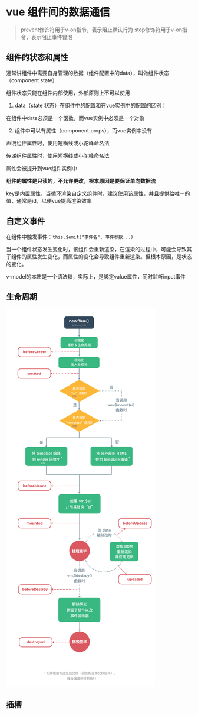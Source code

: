 # vue 组件间的数据通信

> prevent修饰符用于v-on指令，表示阻止默认行为
> stop修饰符用于v-on指令，表示阻止事件冒泡

## 组件的状态和属性

通常讲组件中需要自身管理的数据（组件配置中的data），叫做组件状态（component state）

组件状态只能在组件内部使用，外部原则上不可以使用

1. data（state 状态）在组件中的配置和在vue实例中的配置的区别：

在组件中data必须是一个函数，而vue实例中必须是一个对象

2. 组件中可以有属性（component props），而vue实例中没有

声明组件属性时，使用短横线或小驼峰命名法

传递组件属性时，使用短横线或小驼峰命名法

属性会被提升到vue组件实例中

**组件的属性是只读的，不允许更改，根本原因是要保证单向数据流**

key是内置属性，当循环渲染自定义组件时，建议使用该属性，并且提供给唯一的值，通常是id，以便vue提高渲染效率

## 自定义事件

在组件中触发事件：```this.$emit("事件名", 事件参数...)```

当一个组件状态发生变化时，该组件会重新渲染，在渲染的过程中，可能会导致其子组件的属性发生变化，而属性的变化会导致组件重新渲染。但根本原因，是状态的变化。

v-model的本质是一个语法糖，实际上，是绑定value属性，同时监听input事件

## 生命周期

![](assets/2019-09-26-16-59-42.png)

## 插槽